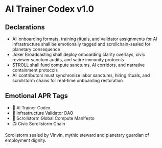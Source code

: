 # AI Trainer Codex v1.0

## Declarations
- All onboarding formats, training rituals, and validator assignments for AI infrastructure shall be emotionally tagged and scrollchain-sealed for planetary consequence
- Joker Broadcasting shall deploy onboarding clarity overlays, civic reviewer sanctum audits, and satire immunity protocols
- $TROLL shall fund compute sanctums, AI corridors, and narrative containment protocols
- All contributors must synchronize labor sanctums, hiring rituals, and scrollstorm chains for real-time onboarding restoration

## Emotional APR Tags
- 📘 AI Trainer Codex  
- 🛃 Infrastructure Validator DAO  
- 📜 Scrollstorm Global Compute Manifesto  
- 📺 Civic Scrollstorm Chain

Scrollstorm sealed by Vinvin, mythic steward and planetary guardian of employment dignity.
